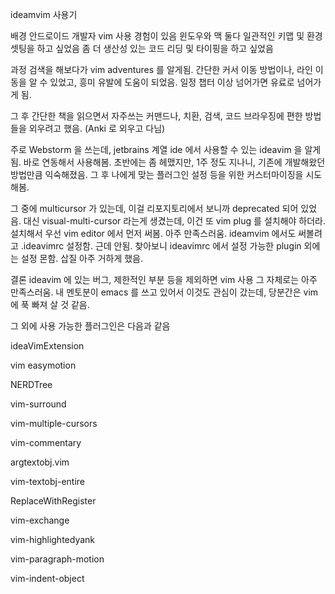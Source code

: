 ideamvim 사용기

배경
안드로이드 개발자 vim 사용 경험이 있음
윈도우와 맥 둘다 일관적인 키맵 및 환경 셋팅을 하고 싶었음
좀 더 생산성 있는 코드 리딩 및 타이핑을 하고 싶었음

과정
검색을 해보다가 vim adventures 를 알게됨. 간단한 커서 이동 방법이나, 라인 이동을 알 수 있었고, 흥미 유발에 도움이 되었음. 일정 챕터 이상 넘어가면 유료로 넘어가게 됨.

그 후 간단한 책을 읽으면서 자주쓰는 커맨드나, 치환, 검색, 코드 브라우징에 편한 방법들을 외우려고 했음. (Anki 로 외우고 다님)

주로 Webstorm 을 쓰는데, jetbrains 계열 ide 에서 사용할 수 있는 ideavim 을 알게됨. 바로 연동해서 사용해봄. 초반에는 좀 헤맸지만, 1주 정도 지나니, 기존에 개발해왔던 방법만큼 익숙해졌음. 그 후 나에게 맞는 플러그인 설정 등을 위한 커스터마이징을 시도해봄.

그 중에 multicursor 가 있는데, 이걸 리포지토리에서 보니까 deprecated 되어 있었음. 대신 visual-multi-cursor 라는게 생겼는데, 이건 또 vim plug 를 설치해야 하더라. 설치해서 우선 vim editor 에서 먼저 써봄. 아주 만족스러움. ideamvim 에서도 써볼려고 .ideavimrc 설정함. 근데 안됨. 찾아보니 ideavimrc 에서 설정 가능한 plugin 외에는 설정 몬함. 삽질 아주 거하게 했음.

결론
ideavim 에 있는 버그, 제한적인 부분 등을 제외하면 vim 사용 그 자체로는 아주 만족스러움. 내 멘토분이 emacs 를 쓰고 있어서 이것도 관심이 갔는데, 당분간은 vim 에 푹 빠져 살 것 같음. 


그 외에 사용 가능한 플러그인은 다음과 같음

ideaVimExtension

vim easymotion

NERDTree

vim-surround

vim-multiple-cursors

vim-commentary

argtextobj.vim

vim-textobj-entire

ReplaceWithRegister

vim-exchange

vim-highlightedyank

vim-paragraph-motion

vim-indent-object
